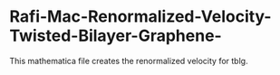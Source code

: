 # Rafi-Mac-Renormalized-Velocity-Twisted-Bilayer-Graphene-
This mathematica file creates the renormalized velocity for tblg.
